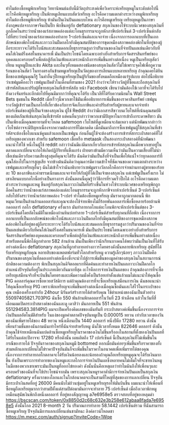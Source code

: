 ทำไมต้องซื้อหมูพิกเหรียญ
วิทยานิพนธ์ฉบับนี้มีวัตถุประสงค์เพื่อวิเคราะห์เหรียญหมูในระดับต่อไปนี้
อะไรคือพิกหมูเหรียญ
เป็นพิกหมูเลียนแบบสัตว์เหรียญ
อะไรคือความแตกต่างระหว่างหมูพิกเหรียญ
ทำไมต้องซื้อหมูพิกเหรียญ
ห้ามันเป็นเงินปันผลแบบไหน
อะไรคือหมูเหรียญ
เหรียญหมูเป็นภาษาอังกฤษแปลจากภาษาจีนเป็นปิ๊ก
พิกขึ้นอยู่กับ deflationary สกุลเงินของโซ่ระบบนิเวศของสกุลเงินที่ถูกล็อคในสระว่ายน้ำของแร่สภาพคล่องแต่ละโอนธุรกรรมจะถูกหักภาษีเปอร์เซ็นต์ 3-เปอร์เซ็นต์กลับไปที่สระว่ายน้ำของแร่สภาพคล่องทำลาย 1-เปอร์เซ็นต์และแจกจ่าย
เนื่องจากการออกแบบที่เป็นเอกลักษณ์ของพิกโบนัสและภาวะเงินฝืดกลไกยังมีคุณสมบัติของการขุดเหมืองสภาพคล่องพิกในที่อยู่ของผู้ถือระยะยาวจะได้รับโบนัสและสะสมดอกเบี้ยธุรกรรมสูงกว่าปริมาณของเงินที่จ่ายปันผลเช่นเดียวกับที่คนใส่เงินฝรั่งเศสในธนาคารเพื่ มันเป็นประโยชน์โดยเฉพาะอย่างยิ่งสำหรับการจัดสรรสินทรัพย์ของบุคคลและครอบครัวเพื่อต่อสู้กับเงินเฟ้อและตระหนักถึงการเพิ่มขึ้นอย่างต่อเนื่อง
หมูเป็นเหรียญสัตว์เทียม
หมูหมูปิ๊กและชิบ Akita และอื่นๆทั้งหมดสองชนิดของสกุลเงินสัตว์ไม่ใช่เพราะจุดไฟเพื่อถูความร้อนของเงินสัตว์ ในทางตรงกันข้ามหมูเหรียญเป็นวัตถุของการเลียนแบบหลายเหรียญ
ถ้าคุณเคยได้ยินชื่อของเซฟมูนคุณก็รู้ ในคำอื่นๆปิ๊กหมูเหรียญเป็นผู้ริเริ่มของทั้งหมดถือเหมืองแร่รูปแบบ
ต่อไปนี้อธิบายว่าเซฟมูมคืออะไร
เซฟมูนเปิดตัวในเดือนที่สามของ 2021 อ้างว่าจะให้รางวัลผู้ที่ซื้อและถือสกุลเงินที่เข้ารหัสลับและปรับผู้ที่ขายสกุลเงินที่เข้ารหัสลับ หน้า Facebook เขียนว่ามันต้องใช้เวลาที่จะได้รับไปยังดวงจันทร์และอีกต่อไปที่คุณมีมากกว่าที่คุณจะได้รับ เป็นวลีที่ได้รับความนิยมใน Wall Street Bets ชุมชนใน Reddit เมื่อเร็วๆนี้พวกเขาใช้มันเพื่ออธิบายการเพิ่มขึ้นของราคาสินทรัพย์
เซฟมูนรางวัลผู้เข้าร่วมเป็นกลไกที่เกี่ยวข้องกับการจัดเก็บภาษีและค่าปรับสำหรับผู้ขายและแจกจ่ายห้าเปอร์เซ็นต์ของผู้ที่เป็นเจ้าของสกุลเงิน
ผู้ใช้ Reddit อ้างว่ามีเอกสารสีขาวบนเว็บไซต์ที่เน้นคุณสมบัติของผลิตภัณฑ์เช่นสกุลเงินที่เข้ารหัส แต่คนอื่นๆกล่าวว่าพวกเขามีปัญหาในการเข้าถึงกระดาษสีขาว มันเป็นเพียงเมื่อคุณพยายามที่จะโหลด safemoon เว็บไซต์ที่ดูเหมือนจะล้มเหลว แต่นักพัฒนากล่าวว่าเว็บไซต์อาจจะมีปัญหาเนื่องจากความต้องการที่ไม่คาดคิด
เมื่อมันมาถึงการซื้อเซฟมูนผู้ใช้สกุลเงินที่เข้ารหัสจะต้องซื้อไบแนนซ์คูนแล้วแลกเป็นเซฟมูน ก่อนอื่นผู้ใช้จะต้องสร้างการเข้ารหัสกระเป๋าสตางค์ที่ใส่เหรียญของพวกเขา สำหรับ safemoon เชื่อหรือ metaask เป็นสองกระเป๋าสตางค์ที่นักพัฒนาแนะนำให้ใช้
หนึ่งในผู้ใช้ reddit กล่าวว่าฉันมีแง่ดีมากเกี่ยวกับการเข้ารหัสสกุลเงินเมื่อพวกเขาอยู่ในตลาดแลกเปลี่ยนจะก่อให้เกิดปฏิกิริยาที่แข็งแกร่ง ฝ่ายตรงข้ามมีความเห็นว่ามันเป็นความเสี่ยงที่ไม่น่าเชื่อเช่นเดียวกับความเสี่ยงสูงสุดที่คุณจะได้รับ ฉันคิดว่ามันเป็นสิ่งที่จำเป็นเพื่อให้แน่ใจว่าทุกดอลลาร์ที่คุณใส่ลงไปในการสูญเสีย
จากข้างต้นฉันคิดว่าคุณควรมีความเข้าใจที่ชัดเจนของความแตกต่างระหว่างเซฟมูมและเหรียญอื่นๆ
ฉันไม่เข้าใจว่าฉันอธิบายว่าเซฟมูมรางวัลกลไกคือการจ่ายผ่านทางผู้ขายของร้อยละ 10 ของภาษีและค่าธรรมเนียมและแจกจ่ายให้กับผู้ที่ได้เป็นเจ้าของสกุลเงิน
แต่เซฟมูเป็นครั้งแรก
ไม่
เขาเลียนแบบกลไกนี้อย่างเป็นทางการ
ดังนั้นตอนนี้คุณรู้ว่าวิธีการที่รวดเร็วปิ๊กได้
อะไรคือความแตกต่างระหว่างหมูและหมู
ขึ้นอยู่กับสกุลเงินภาวะเงินฝืดที่สร้างขึ้นในห่วงโซ่ระบบนิเวศของเหรียญพิกถูกล็อคในสระว่ายน้ำของแร่สภาพคล่องแต่ละโอนธุรกรรมจะถูกหักภาษีจากห้าเปอร์เซ็นต์ 3-เปอร์เซ็นต์กลับไปยังสระว่ายน้ำแร่สภาพคล่อง 1-เปอร์
ทำไมต้องซื้อหมูเหรียญ
มันราคาถูกมากตอนนี้
พิกหมุนเวียนเป็นล้านล้านดอลลาร์และคุณจะต้องใช้จ่ายเพียงไม่กี่ร้อยพันดอลลาร์เพื่อซื้อหลายร้อยล้านพิกดอลลาร์
กลไก deflationary ครั้งแรก
มันทำลายกลไกแต่ละโอนพิกจะหักเปอร์เซ็นต์ของ 3-เปอร์เซ็นต์โดยอัตโนมัติในเหมืองถ่านหินบ่อทำลาย 1-เปอร์เซ็นต์สำหรับทุกคนที่ถือพิก
เนื่องจากการออกแบบที่เป็นเอกลักษณ์ของพิกโบนัสและภาวะเงินฝืดกลไกยังมีคุณสมบัติของการขุดเหมืองสภาพคล่องพิกในที่อยู่ของผู้ถือระยะยาวจะได้รับโบนัสและสะสมดอกเบี้ยธุรกรรมสูงกว่าปริมาณของเงินที่จ่ายปันผลเช่นเดียวกับที่คนใส่เงินฝรั่งเศสในธนาคารเพื่ มันเป็นประโยชน์โดยเฉพาะอย่างยิ่งสำหรับการจัดสรรสินทรัพย์ของบุคคลและครอบครัวเพื่อต่อสู้กับเงินเฟ้อและตระหนักถึงการเพิ่มขึ้นอย่างต่อเนื่อง
สำหรับตอนนี้พิกได้ถูกทำลาย 582 ล้านล้าน
มันเป็นเพียงว่านักเรียนบางคนได้พบว่ามันเป็นเงินที่ได้รับอย่างต่อเนื่อง deflationary สกุลเงินที่ถูกทำลายอย่างถาวรโดยตรงดังนั้นหลายพิกเหรียญ
สุนัขที่ได้รับเหรียญหมูกับคุณ
หลายสิบของแพลตฟอร์มทั่วโลกสำหรับหมู
ความรู้เล็กๆน้อยๆ
ภาวะเงินฝืดคือปริมาณของสกุลเงินที่ลดลงอย่างต่อเนื่องซึ่งจะนำไปสู่การเพิ่มขึ้นของมูลค่าของสกุลเงินในสถานการณ์ปกติของความต้องการ
พิกเป็นสกุลเงินดิจิตอลแรกที่คิดค้นและทำลายเงินปันผลภาวะเงินฝืดกลไกตำแหน่งปัจจุบันที่อยู่ในประเภทเดียวกันมากที่สุด
อะไรคือการจ่ายเงินปันผลของ
ถ้าคุณต้องการที่จะซื้อเหรียญเสมือนจริงที่จะบินขึ้นโดยตรงและเพิ่มความมั่งคั่งเป็นร้อยเท่าตั้งแต่แล้วผมไม่แนะนำให้คุณซื้อ PIG ดอลลาร์คุณควรซื้อหวยสวัสดิการ
แต่ถ้าคุณต้องการที่จะซื้อเหรียญเสมือนการเงิน
ฉันขอแนะนำให้คุณซื้อเหรียญ PIG
เพราะพิกเหรียญจะเพิ่มขึ้นอย่างต่อเนื่องเมื่อคุณซื้อมันและใส่ไว้ในกระเป๋าของคุณ เหมืองเครื่องเท่ากับ 24hour นิรันดร์สร้างรายได้สำหรับคุณ
ใช้ตำแหน่งของฉันเป็นตัวอย่าง
55097405821.703PIG
ฉันซื้อ 550 พันล้านพิกดอลลาร์ในวันที่ 23 ห้าเดือน
แล้วในวันที่สี่เดือนผมเปิดกระเป๋าสตางค์ของฉันและดู
เดาสิว่า
มันกลายเป็น 551 พันล้าน
551294583.3814PIG
ผมจะเปิดเครื่องคิดเลขของฉันทันที
กระเป๋าสตางค์เพิ่มขึ้นเนื่องจากการจ่ายเงินปันผลอัตโนมัติสำหรับ
ในแง่ของมูลค่าตลาดปัจจุบันหมูเป็น 0.000015 หยวน
เท่ากับเวลาของวันของฉันเพิ่มรายได้ของ 48 หยวน
หนึ่งเดือนเป็น 1440 ดอลลาร์
หนึ่งปีคือ 17280 หยวน
ดังนั้นเพื่อนร่วมชั้นของฉันถามฉันเท่าไหร่ที่ฉันจ่ายสำหรับหมู
ฉันใช้เวลาทั้งหมด 822646 ดอลลาร์
ดังนั้นถ้าคุณใช้จ่ายเหมือนฉันแปดล้านซื้อหมูเหรียญในราคาของเงินไม่ขึ้นหรือลงในสถานที่ตั้งของเงินปันผลที่ได้รับในแต่ละปีอาจจะ 17280 หรือดังนั้น
ผลผลิตถึง 17 เปอร์เซ็นต์
นี้เป็นสกุลเงินที่ไม่เพิ่มขึ้นในกรณีของรายได้
ปัจจุบันราคาของสกุลเงินหมูมี bottomed ออกเมื่อมันค่อยๆเพิ่มขึ้นหรือราคาของทั้งสามหลักแลกเปลี่ยนไม่ใช่ราคาปัจจุบันมันก็จะเพิ่มขึ้นในราคาในอนาคตเพื่อเพิ่มรายได้ของคุณ
เนื่องจากการทำลายกลไกตลาดจะได้รับเงินน้อยลงและน้อยลงถ้าคุณถือเหรียญหมูคุณจะได้รับเงินมากขึ้น
ยังเป็นเพราะการทำลายของเงินหมูและกลไกการจ่ายเงินปันผลซึ่งหลายคนไม่เต็มใจที่จะขายเงินหมูในมือของพวกเขาเพราะมันเป็นหมูที่ออกไข่ทองคำ
ดังนั้นนั่นคือเหตุผลว่าทำไมฉันถึงให้เพื่อนๆและครอบครัวของฉันที่จะใช้ประโยชน์จากมัน
เพราะสกุลเงินหมูราคาต่ำมีการจ่ายเงินปันผลเป็นสกุลเงิน deflationary ครั้งแรกของโลกและในใกล้อนาคตจะเป็นสามที่ใหญ่ที่สุดของการแลกเปลี่ยน
ปัจจุบันมีกระเป๋าเงินสดที่อยู่ 26000 มีคนนับไม่ถ้วนซุ่มอยู่ในหมูเหรียญรอให้มันบินขึ้น
ผมแนะนำให้เพื่อนที่ซื้อหมูถือเหรียญมากกว่าสามปีตั้งแต่สามปีต่อมามันอาจจะทำลาย 75 เปอร์เซ็นต์
เมื่อถึงเวลาพิกหมูเหมือนสุนัขเงินพิกถึงหนึ่งดอลลาร์
ที่อยู่ของสัญญาหมู
a7e6958e5
ตรวจสอบที่อยู่ของหลุมดำ
https://bscscan.com/token/0x8850d2c68c632e3b258e612abaa8fada7e6958e5
ดังนั้นไกล 2021 8-month 2 วัน
ปริมาณการทำลาย
58.1442 เปอร์เซ็นต์รวม
ที่ฉันสามารถซื้อหมูเหรียญ
ปัจจุบันมีการแลกเปลี่ยนเช่นชามัทฉะ
ลิงค์ดาวน์โหลดชา
https://m.mexc.com/auth/signup?inviteCode=1Wqe

